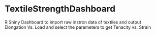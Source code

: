 # TextileStrengthDashboard
R Shiny Dashboard to import raw instron data of textiles and output Elongation Vs. Load and select the parameters to get Tenacity vs. Strain
